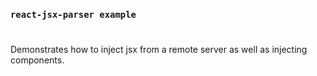 
### `react-jsx-parser example`
#
Demonstrates how to inject jsx from a remote server as well as injecting components.
